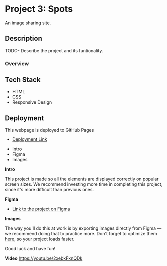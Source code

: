 # Project 3: Spots

An image sharing site.

## Description

TODO- Describe the project and its funtionality.

### Overview

## Tech Stack

- HTML
- CSS
- Responsive Design

## Deployment

This webpage is deployed to GitHub Pages

- [Deployment Link](https://lyrical-whip.github.io/se_project_spots/)

* Intro
* Figma
* Images

**Intro**

This project is made so all the elements are displayed correctly on popular screen sizes. We recommend investing more time in completing this project, since it's more difficult than previous ones.

**Figma**

- [Link to the project on Figma](https://www.figma.com/file/BBNm2bC3lj8QQMHlnqRsga/Sprint-3-Project-%E2%80%94-Spots?type=design&node-id=2%3A60&mode=design&t=afgNFybdorZO6cQo-1)

**Images**

The way you'll do this at work is by exporting images directly from Figma — we recommend doing that to practice more. Don't forget to optimize them [here](https://tinypng.com/), so your project loads faster.

Good luck and have fun!

**Video**
https://youtu.be/2xebkFknQDk
